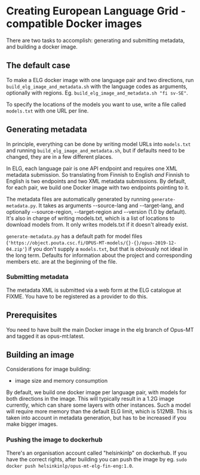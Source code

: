 # Creating European Language Grid -compatible Docker images

There are two tasks to accomplish: generating and submitting metadata, and building a docker image.

## The default case

To make a ELG docker image with one language pair and two directions, run `build_elg_image_and_metadata.sh` with the language codes as arguments, optionally with regions. Eg. `build_elg_image_and_metadata.sh "fi sv-SE"`.

To specify the locations of the models you want to use, write a file called `models.txt` with one URL per line.

## Generating metadata

In principle, everything can be done by writing model URLs into `models.txt` and running `build_elg_image_and_metadata.sh`, but if defaults need to be changed, they are in a few different places.

In ELG, each language pair is one API endpoint and requires one XML metadata submission. So translating from Finnish to English *and* Finnish to English is two endpoints and two XML metadata submissions. By default, for each pair, we build one Docker image with two endpoints pointing to it.

The metadata files are automatically generated by running `generate-metadata.py`. It takes as arguments --source-lang and --target-lang, and optionally --source-region, --target-region and --version (1.0 by default). It's also in charge of writing models.txt, which is a list of locations to download models from. It only writes models.txt if it doesn't already exist.

`generate-metadata.py` has a default path for model files (`'https://object.pouta.csc.fi/OPUS-MT-models/{}-{}/opus-2019-12-04.zip'`) if you don't supply a `models.txt`, but that is obviously not ideal in the long term. Defaults for information about the project and corresponding members etc. are at the beginning of the file.

### Submitting metadata

The metadata XML is submitted via a web form at the ELG catalogue at FIXME. You have to be registered as a provider to do this.

## Prerequisites

You need to have built the main Docker image in the elg branch of Opus-MT and tagged it as opus-mt:latest.

## Building an image

Considerations for image building:

* image size and memory consumption

By default, we build one docker image per language pair, with models for both directions in the image. This will typically result in a 1.2G image currently, which can share some layers with other instances. Such a model will require more memory than the default ELG limit, which is 512MB. This is taken into account in metadata generation, but has to be increased if you make bigger images.

### Pushing the image to dockerhub

There's an organisation account called "helsinkinlp" on dockerhub. If you have the correct rights, after building you can push the image by eg. `sudo docker push helsinkinlp/opus-mt-elg-fin-eng:1.0`.
